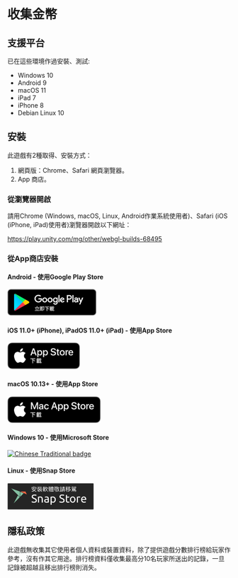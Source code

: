 # 收集金幣

## 支援平台
已在這些環境作過安裝、測試:
* Windows 10
* Android 9
* macOS 11
* iPad 7
* iPhone 8
* Debian Linux 10

## <a id='install'>安裝</a>
此遊戲有2種取得、安裝方式：

  1. 網頁版：Chrome、Safari 網頁瀏覽器。
  2. App 商店。

### <a id='web-app'>從瀏覽器開啟</a>
請用Chrome (Windows, macOS, Linux, Android作業系統使用者)、Safari (iOS (iPhone, iPad)使用者)瀏覽器開啟以下網址：

https://play.unity.com/mg/other/webgl-builds-68495

### <a id='storeApp'>從App商店安裝</a>

#### Android - 使用Google Play Store
<a href='https://play.google.com/store/apps/details?id=com.github.MrMYHuang.Collector' target='_blank'>
<img width="auto" height='60px' alt='Google Play立即下載' src='https://github.com/MrMYHuang/Collector/raw/main/docs/images/zh-tw_badge_web_generic.png'/>
</a>

#### iOS 11.0+ (iPhone), iPadOS 11.0+ (iPad) - 使用App Store
<a href='https://apps.apple.com/app/id1575109691' target='_blank'>
<img width="auto" height='60px' src='https://github.com/MrMYHuang/Collector/raw/main/docs/images/Download_on_the_App_Store_Badge_CNTC_RGB_blk_100217.svg'/>
</a>

#### macOS 10.13+ - 使用App Store
<a href='https://apps.apple.com/app/id1575109691' target='_blank'>
<img width="auto" height='60px' src='https://github.com/MrMYHuang/Collector/raw/main/docs/images/Download_on_the_Mac_App_Store_Badge_CNTC_RGB_blk_100217.svg'/>
</a>

#### Windows 10 - 使用Microsoft Store
<a href='https://www.microsoft.com/store/apps/9n6jsvdgxjjw' target='_blank'>
<img width="auto" height='60px' src='https://developer.microsoft.com/store/badges/images/Chinese-Traditional_get-it-from-MS.png' alt='Chinese Traditional badge'/>
</a>

#### Linux - 使用Snap Store
<a href='https://snapcraft.io/game-collector' target='_blank'>
<img width="auto" height='60px' src='https://github.com/MrMYHuang/Collector/raw/main/docs/images/[TW]-snap-store-black@2x.png' />
</a>

## 隱私政策
此遊戲無收集其它使用者個人資料或裝置資料，除了提供遊戲分數排行榜給玩家作參考，沒有作其它用途。排行榜資料僅收集最高分10名玩家所送出的記錄，一旦記錄被超越且移出排行榜則消失。